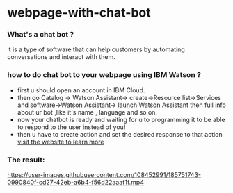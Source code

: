 # webpage-with-chat-bot

### What's a chat bot ?
 it is a type of software that can help customers by automating conversations and interact with them.
 
### how to do chat bot to your webpage using IBM Watson ?
* first u should open an account in IBM Cloud.
* then go Catalog -> Watson Assistant-> create->Resource list->Services and software->Watson Assistant-> launch Watson Assistant 
then full info about ur bot ,like it's name , language and so on.
* now your chatbot is ready and waiting for u to programming it to be able to respond to the user instead of you!
* then u have to create action and set the desired response to that action [ visit the website to learn more](https://cloud.ibm.com/docs/watson-assistant?topic=watson-assistant-actions-templates)


### The result:



https://user-images.githubusercontent.com/108452991/185751743-0990840f-cd27-42eb-a6b4-f56d22aaaf1f.mp4




